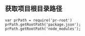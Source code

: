 ## 获取项目根目录路径

```
var prPath = require('pr-root')
prPath.getRootPath('package.json');
prPath.getRootPath('node_modules');
```